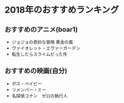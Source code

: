 # 2018年のおすすめランキング


## おすすめのアニメ(boar1)

- ジョジョの奇妙な冒険 黄金の風
- ヴァイオレット・エヴァーガーデン
- 転生したらスライムだった件

## おすすめの映画(自分)

- ボス・ベイビー
- リメンバー・ミー
- 名探偵コナン　ゼロの執行人

